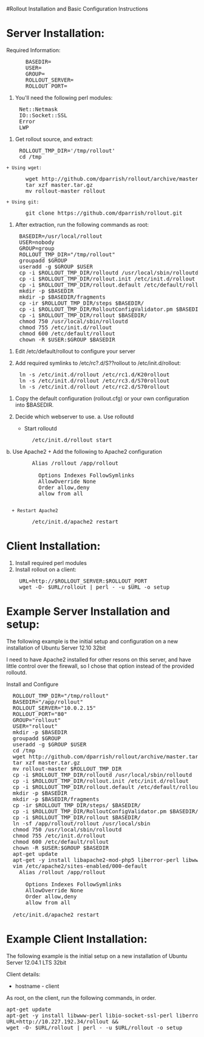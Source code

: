 #Rollout Installation and Basic Configuration Instructions

# Server Installation:
   Required Information:
<pre>
      BASEDIR=</base/directoy/for/rolloutd/>
      USER=<username_rolloutd_will_run_as>
      GROUP=<groupname_rolloutd_will_run_as>
      ROLLOUT_SERVER=<resolvable hostname | ip address>
      ROLLOUT_PORT=<some port number>
</pre>

1. You'll need the following perl modules:
<pre>
    Net::Netmask
    IO::Socket::SSL
    Error
    LWP
</pre>

1. Get rollout source, and extract:
<pre>
    ROLLOUT_TMP_DIR='/tmp/rollout'
    cd /tmp
</pre>
    + Using wget:
<pre>
      wget http://github.com/dparrish/rollout/archive/master.tar.gz
      tar xzf master.tar.gz
      mv rollout-master rollout
</pre>
    + Using git:
<pre>
      git clone https://github.com/dparrish/rollout.git
</pre>
    

1. After extraction, run the following commands as root:
<pre>
    BASEDIR=/usr/local/rollout
    USER=nobody
    GROUP=group
    ROLLOUT_TMP_DIR="/tmp/rollout"
    groupadd $GROUP
    useradd -g $GROUP $USER
    cp -i $ROLLOUT_TMP_DIR/rolloutd /usr/local/sbin/rolloutd
    cp -i $ROLLOUT_TMP_DIR/rollout.init /etc/init.d/rollout
    cp -i $ROLLOUT_TMP_DIR/rollout.default /etc/default/rollout
    mkdir -p $BASEDIR
    mkdir -p $BASEDIR/fragments
    cp -ir $ROLLOUT_TMP_DIR/steps $BASEDIR/
    cp -i $ROLLOUT_TMP_DIR/RolloutConfigValidator.pm $BASEDIR/
    cp -i $ROLLOUT_TMP_DIR/rollout $BASEDIR/
    chmod 750 /usr/local/sbin/rolloutd
    chmod 755 /etc/init.d/rollout
    chmod 600 /etc/default/rollout
    chown -R $USER:$GROUP $BASEDIR
</pre>

1. Edit /etc/default/rollout to configure your server

1. Add required symlinks to /etc/rc?.d/S??rollout to /etc/init.d/rollout:
<pre>
    ln -s /etc/init.d/rollout /etc/rc1.d/K20rollout
    ln -s /etc/init.d/rollout /etc/rc3.d/S70rollout
    ln -s /etc/init.d/rollout /etc/rc2.d/S70rollout
</pre>

1. Copy the default configuration (rollout.cfg) or your own configuration into
   $BASEDIR.

1.  Decide which webserver to use.
  a. Use rolloutd
      + Start rolloutd
<pre>
        /etc/init.d/rollout start
</pre>
  b. Use Apache2
      + Add the following to Apache2 configuration
<pre>
        Alias /rollout /app/rollout
        <Directory /app/rollout>
          Options Indexes FollowSymlinks
          AllowOverride None
          Order allow,deny
          allow from all
        </Directory>
</pre>
      + Restart Apache2
<pre>
        /etc/init.d/apache2 restart
</pre>


# Client Installation:

1. Install required perl modules
1. Install rollout on a client:
<pre>
    URL=http://$ROLLOUT_SERVER:$ROLLOUT_PORT
    wget -O- $URL/rollout | perl - -u $URL -o setup
</pre>



# Example Server Installation and setup:
The following example is the initial setup and configuration on
a new installation of Ubuntu Server 12.10 32bit

I need to have Apache2 installed for other resons on this server, and have
little control over the firewall, so I chose that option instead of the
provided rolloutd.

Install and Configure
<pre>
  ROLLOUT_TMP_DIR="/tmp/rollout"
  BASEDIR="/app/rollout"
  ROLLOUT_SERVER="10.0.2.15"
  ROLLOUT_PORT="80"
  GROUP="rollout"
  USER="rollout"
  mkdir -p $BASEDIR
  groupadd $GROUP
  useradd -g $GROUP $USER
  cd /tmp
  wget http://github.com/dparrish/rollout/archive/master.tar.gz
  tar xzf master.tar.gz
  mv rollout-master $ROLLOUT_TMP_DIR
  cp -i $ROLLOUT_TMP_DIR/rolloutd /usr/local/sbin/rolloutd
  cp -i $ROLLOUT_TMP_DIR/rollout.init /etc/init.d/rollout
  cp -i $ROLLOUT_TMP_DIR/rollout.default /etc/default/rollout
  mkdir -p $BASEDIR
  mkdir -p $BASEDIR/fragments
  cp -ir $ROLLOUT_TMP_DIR/steps/ $BASEDIR/
  cp -i $ROLLOUT_TMP_DIR/RolloutConfigValidator.pm $BASEDIR/
  cp -i $ROLLOUT_TMP_DIR/rollout $BASEDIR/
  ln -sf /app/rollout/rollout /usr/local/sbin
  chmod 750 /usr/local/sbin/rolloutd
  chmod 755 /etc/init.d/rollout
  chmod 600 /etc/default/rollout
  chown -R $USER:$GROUP $BASEDIR
  apt-get update
  apt-get -y install libapache2-mod-php5 liberror-perl libwww-perl
  vim /etc/apache2/sites-enabled/000-default
    Alias /rollout /app/rollout
    <Directory /app/rollout>
      Options Indexes FollowSymlinks
      AllowOverride None
      Order allow,deny
      allow from all
    </Directory>
  /etc/init.d/apache2 restart  
</pre>


# Example Client Installation:
The following example is the initial setup on a new installation of
Ubuntu Server 12.04.1 LTS 32bit

Client details:
+ hostname - client

As root, on the client, run the following commands, in order.
<pre>
apt-get update
apt-get -y install libwww-perl libio-socket-ssl-perl liberror-perl &&
URL=http://10.227.192.34/rollout &&
wget -O- $URL/rollout | perl - -u $URL/rollout -o setup
</pre>
